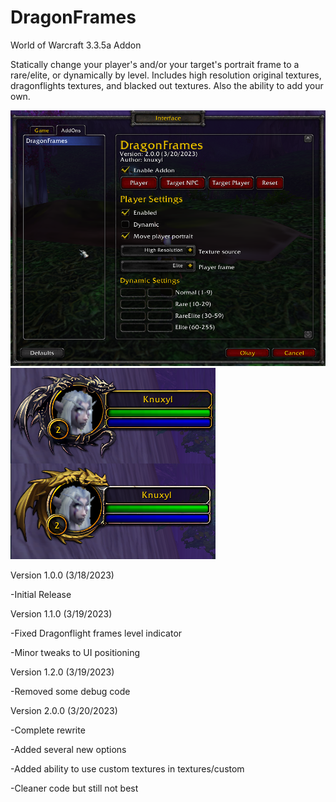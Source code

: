 # DragonFrames
World of Warcraft 3.3.5a Addon

Statically change your player's and/or your target's portrait frame to a rare/elite, or dynamically by level.
Includes high resolution original textures, dragonflights textures, and blacked out textures. Also the ability to add your own.

![Options](options.png?raw=true)
![Frames](example.png?raw=true)

Version 1.0.0 (3/18/2023)

-Initial Release


Version 1.1.0 (3/19/2023)

-Fixed Dragonflight frames level indicator

-Minor tweaks to UI positioning


Version 1.2.0 (3/19/2023)

-Removed some debug code


Version 2.0.0 (3/20/2023)

-Complete rewrite

-Added several new options

-Added ability to use custom textures in textures/custom

-Cleaner code but still not best
